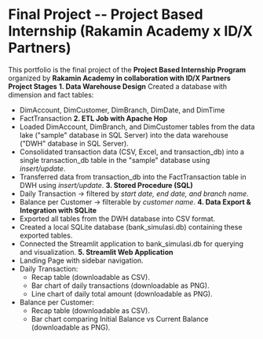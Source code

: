 # Final Project -- Project Based Internship (Rakamin Academy x ID/X Partners) 
This portfolio is the final project of the **Project Based Internship Program** organized by **Rakamin Academy in collaboration with ID/X Partners**
**Project Stages**
**1. Data Warehouse Design**
Created a database with dimension and fact tables:
  - DimAccount, DimCustomer, DimBranch, DimDate, and DimTime 
  - FactTransaction
**2. ETL Job with Apache Hop**
- Loaded DimAccount, DimBranch, and DimCustomer tables from the data lake ("sample" database in SQL Server) into the data warehouse ("DWH" database in SQL Server).
- Consolidated transaction data (CSV, Excel, and transaction_db) into a single transaction_db table in the "sample" database using _insert/update_.
- Transferred data from transaction_db into the FactTransaction table in DWH using _insert/update_.
**3. Stored Procedure (SQL)**
- Daily Transaction -> filtered by _start date, end date, and branch name_.
- Balance per Customer → filterable by _customer name_.
**4. Data Export & Integration with SQLite**
- Exported all tables from the DWH database into CSV format.
- Created a local SQLite database (bank_simulasi.db) containing these exported tables.
- Connected the Streamlit application to bank_simulasi.db for querying and visualization.
**5. Streamlit Web Application**
- Landing Page with sidebar navigation.
- Daily Transaction:
  - Recap table (downloadable as CSV).
  - Bar chart of daily transactions (downloadable as PNG).
  - Line chart of daily total amount (downloadable as PNG).
- Balance per Customer:
  - Recap table (downloadable as CSV).
  - Bar chart comparing Initial Balance vs Current Balance (downloadable as PNG).

